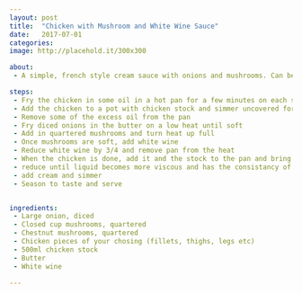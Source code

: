 ```yaml
---
layout: post
title:  "Chicken with Mushroom and White Wine Sauce"
date:   2017-07-01
categories: 
image: http://placehold.it/300x300

about: 
 - A simple, french style cream sauce with onions and mushrooms. Can be made chicken fillets, thighs or drumsticks. 

steps: 
 - Fry the chicken in some oil in a hot pan for a few minutes on each side until slightly brown
 - Add the chicken to a pot with chicken stock and simmer uncovered for 30-35 minutes
 - Remove some of the excess oil from the pan
 - Fry diced onions in the butter on a low heat until soft
 - Add in quartered mushrooms and turn heat up full
 - Once mushrooms are soft, add white wine
 - Reduce white wine by 3/4 and remove pan from the heat
 - When the chicken is done, add it and the stock to the pan and bring to the boil. 
 - reduce until liquid becomes more viscous and has the consistancy of syrup
 - add cream and simmer
 - Season to taste and serve


ingredients:
 - Large onion, diced
 - Closed cup mushrooms, quartered
 - Chestnut mushrooms, quartered
 - Chicken pieces of your chosing (fillets, thighs, legs etc)
 - 500ml chicken stock
 - Butter
 - White wine

---
```



